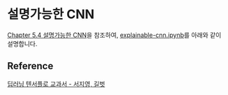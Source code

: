 # 설명가능한 CNN

[Chapter 5.4 설명가능한 CNN](https://github.com/gilbutITbook/080263/blob/master/chap5/python_5%EC%9E%A5.ipynb)을 참조하여, [explainable-cnn.ipynb](https://github.com/kyopark2014/ML-Algorithms/blob/main/samples/explainable-cnn/explainable-cnn.ipynb)를 아래와 같이 설명합니다. 




## Reference 

[딥러닝 텐서플로 교과서 - 서지영, 길벗](https://github.com/gilbutITbook/080263)
